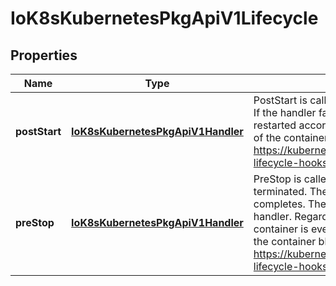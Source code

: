 
# IoK8sKubernetesPkgApiV1Lifecycle

## Properties
Name | Type | Description | Notes
------------ | ------------- | ------------- | -------------
**postStart** | [**IoK8sKubernetesPkgApiV1Handler**](IoK8sKubernetesPkgApiV1Handler.md) | PostStart is called immediately after a container is created. If the handler fails, the container is terminated and restarted according to its restart policy. Other management of the container blocks until the hook completes. More info: https://kubernetes.io/docs/concepts/containers/container-lifecycle-hooks/#container-hooks |  [optional]
**preStop** | [**IoK8sKubernetesPkgApiV1Handler**](IoK8sKubernetesPkgApiV1Handler.md) | PreStop is called immediately before a container is terminated. The container is terminated after the handler completes. The reason for termination is passed to the handler. Regardless of the outcome of the handler, the container is eventually terminated. Other management of the container blocks until the hook completes. More info: https://kubernetes.io/docs/concepts/containers/container-lifecycle-hooks/#container-hooks |  [optional]




